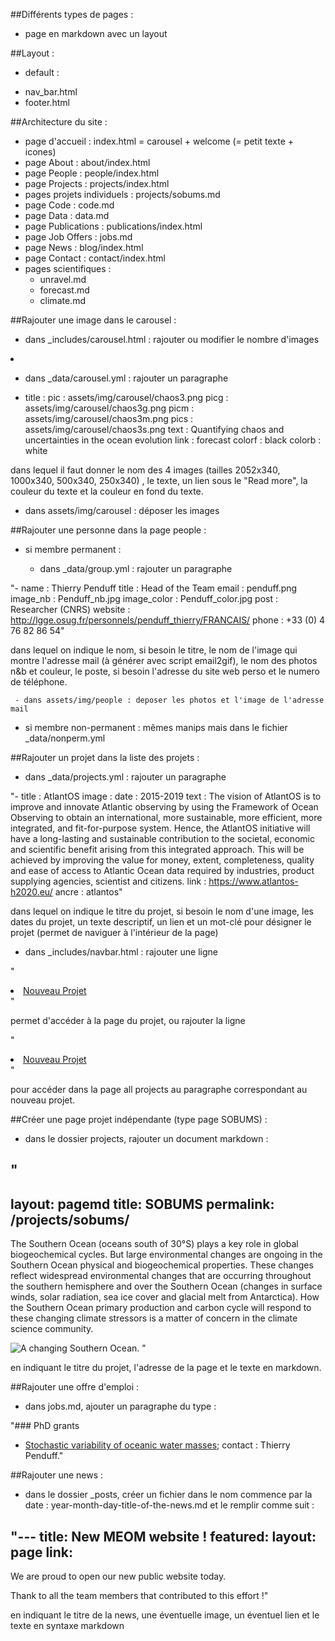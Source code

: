 ##Différents types de pages :

  * page en markdown avec un layout

##Layout :

  - default :

   * nav_bar.html
   * footer.html   


##Architecture du site :

  - page d'accueil : index.html = carousel + welcome (= petit texte + icones)
  - page About : about/index.html
  - page People : people/index.html 
  - page Projects : projects/index.html
  - pages projets individuels : projects/sobums.md
  - page Code : code.md
  - page Data : data.md
  - page Publications : publications/index.html
  - page Job Offers : jobs.md
  - page News : blog/index.html
  - page Contact : contact/index.html
  - pages scientifiques :
    * unravel.md
    * forecast.md
    * climate.md
    

##Rajouter une image dans le carousel :

  - dans _includes/carousel.html :  rajouter ou modifier le nombre d'images

 <li data-target="#carousel-generic" data-slide-to="4"></li>

  - dans _data/carousel.yml : rajouter un paragraphe 

 - title :
   pic : assets/img/carousel/chaos3.png
   picg : assets/img/carousel/chaos3g.png
   picm : assets/img/carousel/chaos3m.png
   pics : assets/img/carousel/chaos3s.png
   text : Quantifying chaos and uncertainties in the ocean evolution
   link : forecast
   colorf : black
   colorb : white

dans lequel il faut donner le nom des 4 images (tailles 2052x340, 1000x340, 500x340, 250x340) , le texte, un lien sous le "Read more", la couleur du texte et la couleur en fond du texte.

  - dans assets/img/carousel : déposer les images 

##Rajouter une personne dans la page people :

 * si membre permanent :

    - dans _data/group.yml : rajouter un paragraphe

"- name : Thierry Penduff
  title : Head of the Team
  email : penduff.png
  image_nb : Penduff_nb.jpg
  image_color : Penduff_color.jpg
  post : Researcher (CNRS)
  website : http://lgge.osug.fr/personnels/penduff_thierry/FRANCAIS/
  phone : +33 (0) 4 76 82 86 54"

dans lequel on indique le nom, si besoin le titre, le nom de l'image qui montre l'adresse mail (à générer avec script email2gif), le nom des photos n&b et couleur, le poste, si besoin l'adresse du site web perso et le numero de téléphone.

     - dans assets/img/people : deposer les photos et l'image de l'adresse mail

  * si membre non-permanent : mêmes manips mais dans le fichier _data/nonperm.yml


##Rajouter un projet dans la liste des projets :

  - dans _data/projects.yml : rajouter un paragraphe

"- title : AtlantOS
  image :
  date : 2015-2019
  text : The vision of AtlantOS is to improve and innovate Atlantic observing by using the Framework of Ocean Observing to obtain an international, more sustainable, more efficient, more integrated, and fit-for-purpose system. Hence, the AtlantOS initiative will have a long-lasting and sustainable contribution to the societal, economic and scientific benefit arising from this integrated approach. This will be achieved by improving the value for money, extent, completeness, quality and ease of access to Atlantic Ocean data required by industries, product supplying agencies, scientist and citizens.
  link : https://www.atlantos-h2020.eu/
  ancre : atlantos"

dans lequel on indique le titre du projet, si besoin le nom d'une image, les dates du projet, un texte descriptif, un lien et un mot-clé pour désigner le projet (permet de naviguer à l'intérieur de la page)

  - dans _includes/navbar.html : rajouter une ligne

"<li><a href="{{site.baseurl}}/projects/nouveau_projet" class={{researchDropdownClass}}>Nouveau Projet</a></li>"

permet d'accéder à la page du projet, ou rajouter la ligne

"<li><a href="{{site.baseurl}}/projects#ancre" class={{researchDropdownClass}}>Nouveau Projet</a></li>"

pour accéder dans la page all projects au paragraphe correspondant au nouveau projet.

##Créer une page projet indépendante (type page SOBUMS) :

  - dans le dossier projects, rajouter un document markdown :

"
---
layout: pagemd
title: SOBUMS
permalink: /projects/sobums/
---

The Southern Ocean (oceans south of 30°S) plays a key role in global biogeochemical cycles. But large environmental changes are ongoing in the Southern Ocean physical and biogeochemical properties. These changes reflect widespread environmental changes that are occurring throughout the southern hemisphere and over the Southern Ocean (changes in surface winds, solar radiation, sea ice cover and glacial melt from Antarctica). How the Southern Ocean primary production and carbon cycle will respond to these changing climate stressors is a matter of concern in the climate science community.


<img class="img-responsive img-centered" src="https://meom-group.github.io/assets/img/projects/sobums-meijers.png" alt="A changing Southern Ocean."/> "

en indiquant le titre du projet, l'adresse de la page et le texte en markdown.

##Rajouter une offre d'emploi :

  - dans jobs.md, ajouter un paragraphe du type :

"### PhD grants

 - [Stochastic variability of oceanic water masses](http://www.adum.fr/as/ed/voirproposition.pl?langue=fr&site=edtue&matricule_prop=11736);  contact : Thierry Penduff."


##Rajouter une news :

  - dans le dossier _posts, créer un fichier dans le nom commence par la date : year-month-day-title-of-the-news.md et le remplir comme suit : 

"---
title: New MEOM website !
featured:
layout: page
link:
---

We are proud to open our new public website today.

Thank to all the team members that contributed to this effort !"


en indiquant le titre de la news, une éventuelle image, un éventuel lien et le texte en syntaxe markdown


